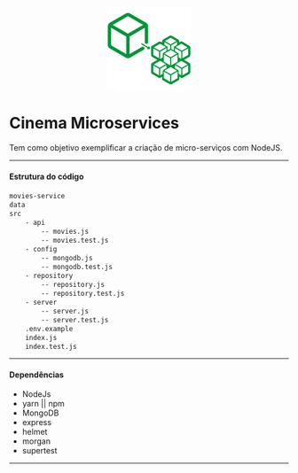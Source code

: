 <div align="center"><a href="#"><img width="150" height="150" src="./assets/img/logo-micro.png"></a></div>

# Cinema Microservices
Tem como objetivo exemplificar a criação de micro-serviços com NodeJS.

---

#### Estrutura do código
    movies-service
    data
    src
	    - api
			-- movies.js
			-- movies.test.js
        - config
            -- mongodb.js
            -- mongodb.test.js
        - repository
            -- repository.js
            -- repository.test.js
        - server
            -- server.js
            -- server.test.js
        .env.example
        index.js
        index.test.js
        
---

#### Dependências
- NodeJs
- yarn || npm
- MongoDB
- express
- helmet
- morgan
- supertest

---


